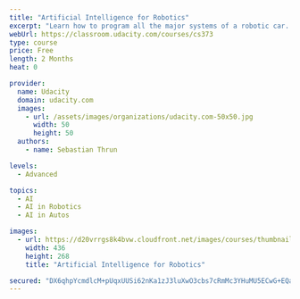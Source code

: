 ```yaml
---
title: "Artificial Intelligence for Robotics"
excerpt: "Learn how to program all the major systems of a robotic car. Topics include planning, search, localization, tracking, and control."
webUrl: https://classroom.udacity.com/courses/cs373
type: course
price: Free
length: 2 Months
heat: 0

provider:
  name: Udacity
  domain: udacity.com
  images:
    - url: /assets/images/organizations/udacity.com-50x50.jpg
      width: 50
      height: 50
  authors:
    - name: Sebastian Thrun

levels:
  - Advanced

topics:
  - AI
  - AI in Robotics
  - AI in Autos

images:
  - url: https://d20vrrgs8k4bvw.cloudfront.net/images/courses/thumbnails/cs373_thumbnail.jpg
    width: 436
    height: 268
    title: "Artificial Intelligence for Robotics"

secured: "DX6qhpYcmdlcM+pUqxUUSi62nKa1zJ3luXwO3cbs7cRmMc3YHuMU5ECwG+EQav56kTIgFg601vnej01hh0j1493XE9tOJoK05+6sn6uv4lMorLtit2ON0jKnJuMGVgf/KxnjMZZjogHppmJEOOfLG/JuynqLGGqr6E9YwkGaTp2ipzAj5PWi0k2ptVFziGHLecghR0to20QsVQzDs7EZ7tTbTeRUBwJTY0iwWymxjE4Wu7T0vBnfxrebCoAWpJTxG0VcsXFHohwy4mGav1JmbdYw+4k5v4kxXLj36qN+QqZP/2gdfX6bR/D+vC5VsPy+TYpVvWSZWiXypzPXohJoEw==;iIjKDpQTZUM3ixaRUJdeAA=="
---
```


